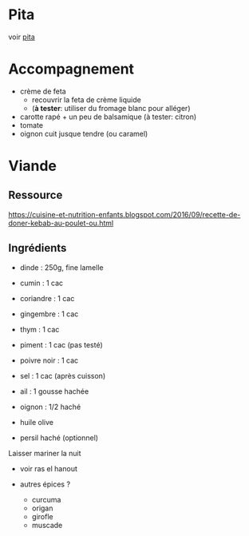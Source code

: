 # Pita
voir [pita](../pain/pita.md)

# Accompagnement

- crème de feta
    - recouvrir la feta de crème liquide
    - (**à tester**: utiliser du fromage blanc pour alléger)
- carotte rapé + un peu de balsamique (à tester: citron)
- tomate
- oignon cuit jusque tendre (ou caramel)

# Viande

## Ressource
https://cuisine-et-nutrition-enfants.blogspot.com/2016/09/recette-de-doner-kebab-au-poulet-ou.html

## Ingrédients
- dinde         : 250g, fine lamelle

- cumin         : 1 cac
- coriandre     : 1 cac
- gingembre     : 1 cac
- thym          : 1 cac
- piment        : 1 cac (pas testé)
- poivre noir   : 1 cac
- sel           : 1 cac (après cuisson)
- ail           : 1 gousse hachée
- oignon        : 1/2 haché
- huile olive
- persil haché (optionnel)

Laisser mariner la nuit

- voir ras el hanout

- autres épices ?
    - curcuma
    - origan
    - girofle
    - muscade

